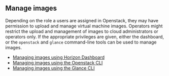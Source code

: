 ## Manage images

Depending on the role a users are assigned in Openstack, they may have 
permission to upload and manage virtual machine images. Operators might 
restrict the upload and management of images to cloud administrators or 
operators only. If the appropriate privileges are given, either the dashboard, 
or the `openstack` and `glance` command-line tools can be used to manage images.

 * [Managing images using Horizon Dashboard](https://docs.openstack.org/horizon/queens/user/manage-images.html)
 * [Managing images using the Openstack CLI](https://docs.openstack.org/operations-guide/ops-user-facing-operations.html#images)
 * [Managing images using the Glance CLI](https://docs.openstack.org/glance/latest/admin/manage-images.html)